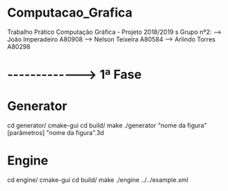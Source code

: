 # Computacao_Grafica
Trabalho Prático
Computação Gráfica - Projeto 2018/2019
s
Grupo nº2:
--> João Imperadeiro A80908
--> Nelson Teixeira A80584
--> Arlindo Torres A80298

# -------------> 1ª Fase

# Generator
cd generator/
cmake-gui
cd build/
make
./generator "nome da figura" [parâmetros] "nome da figura".3d

# Engine
cd engine/
cmake-gui
cd build/
make
./engine ../../example.xml